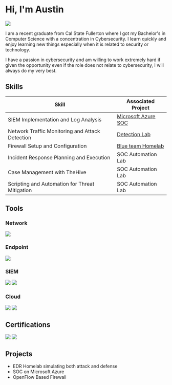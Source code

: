 # Hi, I'm Austin
<a href="https://www.linkedin.com/in/austin-nguyen-95116b345/"><img src="https://img.shields.io/badge/-LinkedIn-0072b1?&style=for-the-badge&logo=linkedin&logoColor=white" /></a>

I am a recent graduate from Cal State Fullerton where I got my Bachelor's in Computer Science with a concentration in Cybersecurity. I learn quickly and enjoy learning new things especially when it is related to security or technology.

I have a passion in cybersecurity and am willing to work extremely hard if given the opportunity even if the role does not relate to cybersecurity, I will always do my very best.

## Skills
| Skill                                         | Associated Project         |
|-----------------------------------------------|----------------------------|
| SIEM Implementation and Log Analysis          | <a href="https://github.com/AustinHNguyen/MSA_SOC">Microsoft Azure SOC</a>|
| Network Traffic Monitoring and Attack Detection | <a href="https://google.com">Detection Lab</a>|
| Firewall Setup and Configuration         | <a href="https://github.com/AustinHNguyen/BlueTeamHomelab">Blue team Homelab</a>|
| Incident Response Planning and Execution      | SOC Automation Lab|
| Case Management with TheHive                  | SOC Automation Lab|
| Scripting and Automation for Threat Mitigation | SOC Automation Lab|

## Tools
### Network
<div>
    <img src="https://img.shields.io/badge/-Wireshark-1679A7?&style=for-the-badge&logo=Wireshark&logoColor=white" />
    
</div>

### Endpoint
<div>
    <img src="https://img.shields.io/badge/-Microsoft_Defender_for_Endpoint-00A4EF?&style=for-the-badge&logo=Microsoft&logoColor=white" />
</div>

### SIEM
<div>
    <img src="https://img.shields.io/badge/-Microsoft_Sentinel-0078D4?&style=for-the-badge&logo=Microsoft&logoColor=white" />
    <img src="https://img.shields.io/badge/-Wazuh-005C97?&style=for-the-badge&logo=Wazuh&logoColor=white" />
</div>

### Cloud
<div>
    <img src="https://img.shields.io/badge/-Amazon_AWS_EC2-FF9900?&style=for-the-badge&logo=AmazonAWS&logoColor=white" />
    <img src="https://img.shields.io/badge/-Microsoft_Azure-0078D4?&style=for-the-badge&logo=MicrosoftAzure&logoColor=white"
</div>

## Certifications
<div>
    <img src="https://img.shields.io/badge/-Security%2B-FF0000?&style=for-the-badge&logo=CompTIA&logoColor=white" />
    <img src="https://img.shields.io/badge/-Google_Cybersecurity_Certification-4285F4?&style=for-the-badge&logo=Google&logoColor=white" />
</div>

## Projects
- EDR Homelab simulating both attack and defense
- SOC on Microsoft Azure
- OpenFlow Based Firewall
